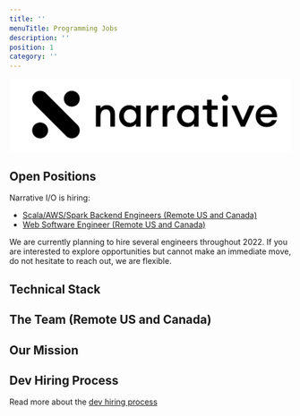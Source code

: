 ```yaml
---
title: ''
menuTitle: Programming Jobs
description: ''
position: 1
category: ''
---
```


<img src="banner.png" alt="narrative logo" />

## Open Positions

Narrative I/O is hiring:

- [Scala/AWS/Spark Backend Engineers (Remote US and Canada)](/open-positions/backend-engineer)
- [Web Software Engineer (Remote US and Canada)](/open-positions/web-software-engineer)

We are currently planning to hire several engineers throughout 2022. If you are interested to explore opportunities
but cannot make an immediate move, do not hesitate to reach out, we are flexible.

## Technical Stack

<common-section section-name="technical-stack"></common-section>

## The Team (Remote US and Canada)

<common-section section-name="team"></common-section>

## Our Mission

<common-section section-name="mission"></common-section>

## Dev Hiring Process

Read more about the [dev hiring process](/process/dev-hiring-process) 